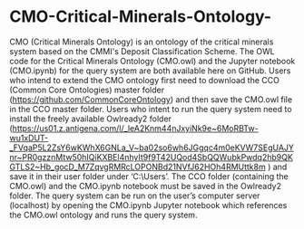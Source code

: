 # CMO-Critical-Minerals-Ontology-
CMO (Critical Minerals Ontology) is an ontology of the critical minerals system based on the CMMI's Deposit Classification Scheme. 
The OWL code for the Critical Minerals Ontology (CMO.owl) and the Jupyter notebook (CMO.ipynb) for the query system are both available here on GitHub. Users who intend to extend the CMO ontology first need to download the CCO (Common Core Ontologies) master folder (https://github.com/CommonCoreOntology) and then save the CMO.owl file in the CCO master folder. Users who intent to run the query system need to install the freely available Owlready2 folder (https://us01.z.antigena.com/l/_leA2Knm44nJxyiNk9e~6MoRBTw-wu1xDUT-_FVqaP5L2ZsY6wKWhX6GNLa_V~ba02so6wh6JGgqc4m0eKVW7SEgUAJYnr~PR0gzznMtw50hIQiKXBEl4nhyIt9f9T42UQod4SbQQWubkPwdq2hb9QKGTLS2~Hb_gocD_M7ZqvgRMRcLOPONBd21NVfJ62HOh4RMUttk8m ) and save it in their user folder under ‘C:\Users’. The CCO folder (containing the CMO.owl) and the CMO.ipynb notebook must be saved in the Owlready2 folder. The query system can be run on the user’s computer server (localhost) by opening the CMO.ipynb Jupyter notebook which references the CMO.owl ontology and runs the query system.
